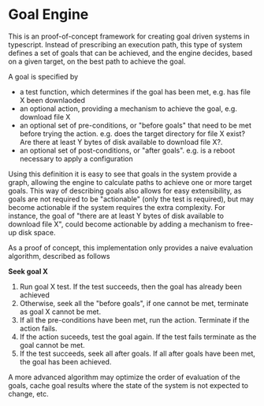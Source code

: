 # Goal Engine

This is an proof-of-concept framework for creating goal driven systems in typescript. Instead of
prescribing an execution path, this type of system defines a set of goals that can be achieved, and
the engine decides, based on a given target, on the best path to achieve the goal.

A goal is specified by

- a test function, which determines if the goal has been met, e.g. has file X been downlaoded
- an optional action, providing a mechanism to achieve the goal, e.g. download file X
- an optional set of pre-conditions, or "before goals" that need to be met before trying the action. e.g. does the target directory for file X exist? Are there at least Y bytes of disk available to download file X?.
- an optional set of post-conditions, or "after goals". e.g. is a reboot necessary to apply a configuration

Using this definition it is easy to see that goals in the system provide a graph, allowing the engine to calculate
paths to achieve one or more target goals. This way of describing goals also allows for easy extensibility,
as goals are not required to be "actionable" (only the test is required), but may become actionable if the system
requires the extra complexity. For instance, the goal of "there are at least Y bytes of disk available to download file X", could 
become actionable by adding a mechanism to free-up disk space.

As a proof of concept, this implementation only provides a naive evaluation algorithm, described as follows

**Seek goal X**
1. Run goal X test. If the test succeeds, then the goal has already been achieved 
2. Otherwise, seek all the "before goals", if one cannot be met, terminate as goal X cannot be met. 
3. If all the pre-conditions have been met, run the action. Terminate if the action fails.
4. If the action suceeds, test the goal again. If the test fails terminate as the goal cannot be met.
5. If the test succeeds, seek all after goals. If all after goals have been met, the goal has been achieved. 

A more advanced algorithm may optimize the order of evaluation of the goals, cache goal results where the state of the system is not
expected to change, etc. 
